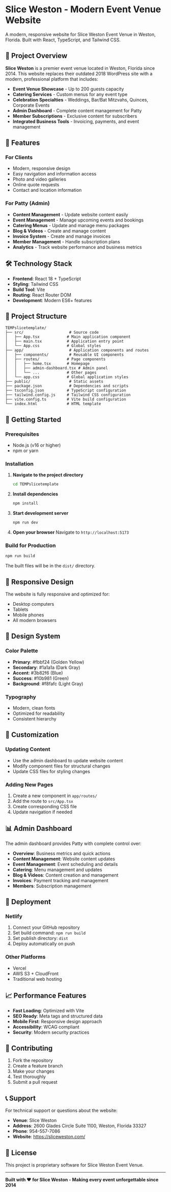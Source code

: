 # Slice Weston - Modern Event Venue Website

A modern, responsive website for Slice Weston Event Venue in Weston, Florida. Built with React, TypeScript, and Tailwind CSS.

## 🎯 Project Overview

**Slice Weston** is a premier event venue located in Weston, Florida since 2014. This website replaces their outdated 2018 WordPress site with a modern, professional platform that includes:

- **Event Venue Showcase** - Up to 200 guests capacity
- **Catering Services** - Custom menus for any event type
- **Celebration Specialties** - Weddings, Bar/Bat Mitzvahs, Quinces, Corporate Events
- **Admin Dashboard** - Complete content management for Patty
- **Member Subscriptions** - Exclusive content for subscribers
- **Integrated Business Tools** - Invoicing, payments, and event management

## 🚀 Features

### For Clients
- Modern, responsive design
- Easy navigation and information access
- Photo and video galleries
- Online quote requests
- Contact and location information

### For Patty (Admin)
- **Content Management** - Update website content easily
- **Event Management** - Manage upcoming events and bookings
- **Catering Menus** - Update and manage menu packages
- **Blog & Videos** - Create and manage content
- **Invoice System** - Create and manage invoices
- **Member Management** - Handle subscription plans
- **Analytics** - Track website performance and business metrics

## 🛠️ Technology Stack

- **Frontend**: React 18 + TypeScript
- **Styling**: Tailwind CSS
- **Build Tool**: Vite
- **Routing**: React Router DOM
- **Development**: Modern ES6+ features

## 📁 Project Structure

```
TEMPslicetemplate/
├── src/                    # Source code
│   ├── App.tsx            # Main application component
│   ├── main.tsx           # Application entry point
│   └── App.css            # Global styles
├── app/                    # Application components and routes
│   ├── components/         # Reusable UI components
│   ├── routes/            # Page components
│   │   ├── home.tsx       # Homepage
│   │   ├── admin-dashboard.tsx # Admin panel
│   │   └── ...            # Other pages
│   └── app.css            # Global application styles
├── public/                 # Static assets
├── package.json            # Dependencies and scripts
├── tsconfig.json          # TypeScript configuration
├── tailwind.config.js     # Tailwind CSS configuration
├── vite.config.ts         # Vite build configuration
└── index.html             # HTML template
```

## 🚀 Getting Started

### Prerequisites
- Node.js (v16 or higher)
- npm or yarn

### Installation

1. **Navigate to the project directory**
   ```bash
   cd TEMPslicetemplate
   ```

2. **Install dependencies**
   ```bash
   npm install
   ```

3. **Start development server**
   ```bash
   npm run dev
   ```

4. **Open your browser**
   Navigate to `http://localhost:5173`

### Build for Production

```bash
npm run build
```

The built files will be in the `dist/` directory.

## 📱 Responsive Design

The website is fully responsive and optimized for:
- Desktop computers
- Tablets
- Mobile phones
- All modern browsers

## 🎨 Design System

### Color Palette
- **Primary**: #fbbf24 (Golden Yellow)
- **Secondary**: #1a1a1a (Dark Gray)
- **Accent**: #3b82f6 (Blue)
- **Success**: #10b981 (Green)
- **Background**: #f8fafc (Light Gray)

### Typography
- Modern, clean fonts
- Optimized for readability
- Consistent hierarchy

## 🔧 Customization

### Updating Content
- Use the admin dashboard to update website content
- Modify component files for structural changes
- Update CSS files for styling changes

### Adding New Pages
1. Create a new component in `app/routes/`
2. Add the route to `src/App.tsx`
3. Create corresponding CSS file
4. Update navigation if needed

## 📊 Admin Dashboard

The admin dashboard provides Patty with complete control over:

- **Overview**: Business metrics and quick actions
- **Content Management**: Website content updates
- **Event Management**: Event scheduling and details
- **Catering**: Menu management and updates
- **Blog & Videos**: Content creation and management
- **Invoices**: Payment tracking and management
- **Members**: Subscription management

## 🚀 Deployment

### Netlify
1. Connect your GitHub repository
2. Set build command: `npm run build`
3. Set publish directory: `dist`
4. Deploy automatically on push

### Other Platforms
- Vercel
- AWS S3 + CloudFront
- Traditional web hosting

## 📈 Performance Features

- **Fast Loading**: Optimized with Vite
- **SEO Ready**: Meta tags and structured data
- **Mobile First**: Responsive design approach
- **Accessibility**: WCAG compliant
- **Security**: Modern security practices

## 🤝 Contributing

1. Fork the repository
2. Create a feature branch
3. Make your changes
4. Test thoroughly
5. Submit a pull request

## 📞 Support

For technical support or questions about the website:
- **Venue**: Slice Weston
- **Address**: 2600 Glades Circle Suite 1100, Weston, Florida 33327
- **Phone**: 954-557-7086
- **Website**: https://sliceweston.com/

## 📄 License

This project is proprietary software for Slice Weston Event Venue.

---

**Built with ❤️ for Slice Weston - Making every event unforgettable since 2014**

